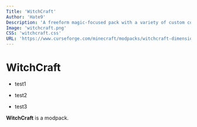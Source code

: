```yaml
---
Title: 'WitchCraft'
Author: 'Hate9'
Description: 'A freeform magic-focused pack with a variety of custom content'
Image: 'witchcraft.png'
CSS: 'witchcraft.css'
URL: 'https://www.curseforge.com/minecraft/modpacks/witchcraft-dimensions'
---
```

# WitchCraft

- test1

- test2

- test3

**WitchCraft** is a modpack.

